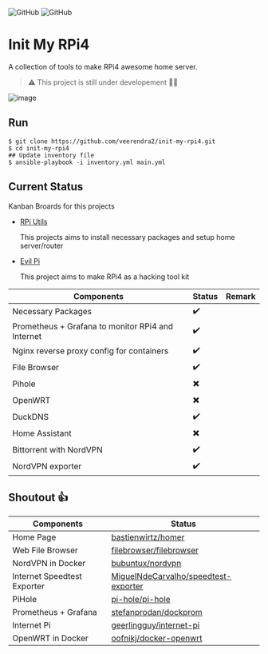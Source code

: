 ![GitHub](https://img.shields.io/badge/OS-Ubuntu%2020.04.3%20LTS-green)
![GitHub](https://img.shields.io/badge/Arch-arm64-green)
# Init My RPi4
A collection of tools to make RPi4 awesome home server. 

> :warning: This project is still under developement :construction_worker_man:

![image](https://user-images.githubusercontent.com/8393701/139601021-2884d09e-b8e7-47eb-8a93-66e5047a36b0.png)

## Run
```
$ git clone https://github.com/veerendra2/init-my-rpi4.git
$ cd init-my-rpi4
## Update inventory file
$ ansible-playbook -i inventory.yml main.yml
```
## Current Status
Kanban Broards for this projects
* [RPi Utils](https://github.com/veerendra2/init-my-rpi4/projects/1)
  
  This projects aims to install necessary packages and setup home server/router
* [Evil Pi](https://github.com/veerendra2/init-my-rpi4/projects/2)
  
  This project aims to make RPi4 as a hacking tool kit

| Components                                        | Status                   | Remark |
| ------------------------------------------------- | ------------------------ | ------ |
| Necessary Packages                                | :heavy_check_mark:       |        |
| Prometheus + Grafana to monitor RPi4 and Internet | :heavy_check_mark:       |        |
| Nginx reverse proxy config for containers         | :heavy_check_mark:       |        |
| File Browser                                      | :heavy_check_mark:       |        |
| Pihole                                            | :heavy_multiplication_x: |        |
| OpenWRT                                           | :heavy_multiplication_x: |        |
| DuckDNS                                           | :heavy_check_mark:       |        |
| Home Assistant                                    | :heavy_multiplication_x: |        |
| Bittorrent with NordVPN                           | :heavy_check_mark:       |        |
| NordVPN exporter                                  | :heavy_check_mark:       |        |

## Shoutout :thumbsup:
| Components                  | Status                                                                                          |
| --------------------------- | ----------------------------------------------------------------------------------------------- |
| Home Page                   | [bastienwirtz/homer](https://github.com/bastienwirtz/homer)                                     |
| Web File Browser            | [filebrowser/filebrowser](https://github.com/filebrowser/filebrowser)                           |
| NordVPN in Docker           | [bubuntux/nordvpn](https://github.com/bubuntux/nordvpn)                                         |
| Internet Speedtest Exporter | [MiguelNdeCarvalho/speedtest-exporter](https://github.com/MiguelNdeCarvalho/speedtest-exporter) |
| PiHole                      | [pi-hole/pi-hole](https://github.com/pi-hole/pi-hole)                                           |
| Prometheus + Grafana        | [stefanprodan/dockprom](https://github.com/stefanprodan/dockprom)                               |
| Internet Pi                 | [geerlingguy/internet-pi](https://github.com/geerlingguy/internet-pi)                           |
| OpenWRT in Docker           | [oofnikj/docker-openwrt](https://github.com/oofnikj/docker-openwrt)                             |